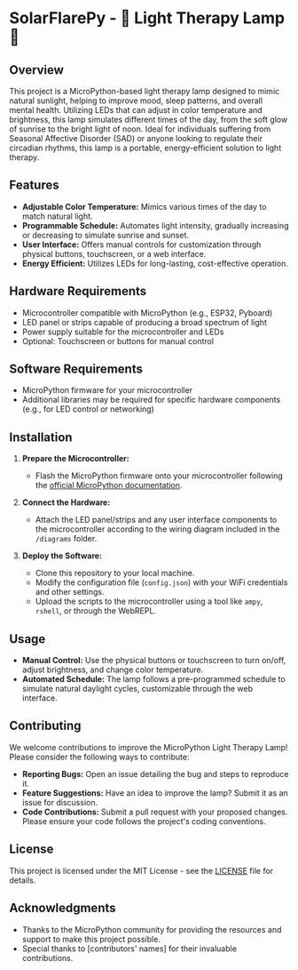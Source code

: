 # SolarFlarePy - 🔆 Light Therapy Lamp 🔆

## Overview
This project is a MicroPython-based light therapy lamp designed to mimic natural sunlight, helping to improve mood, sleep patterns, and overall mental health. Utilizing LEDs that can adjust in color temperature and brightness, this lamp simulates different times of the day, from the soft glow of sunrise to the bright light of noon. Ideal for individuals suffering from Seasonal Affective Disorder (SAD) or anyone looking to regulate their circadian rhythms, this lamp is a portable, energy-efficient solution to light therapy.

## Features
- **Adjustable Color Temperature:** Mimics various times of the day to match natural light.
- **Programmable Schedule:** Automates light intensity, gradually increasing or decreasing to simulate sunrise and sunset.
- **User Interface:** Offers manual controls for customization through physical buttons, touchscreen, or a web interface.
- **Energy Efficient:** Utilizes LEDs for long-lasting, cost-effective operation.

## Hardware Requirements
- Microcontroller compatible with MicroPython (e.g., ESP32, Pyboard)
- LED panel or strips capable of producing a broad spectrum of light
- Power supply suitable for the microcontroller and LEDs
- Optional: Touchscreen or buttons for manual control

## Software Requirements
- MicroPython firmware for your microcontroller
- Additional libraries may be required for specific hardware components (e.g., for LED control or networking)

## Installation
1. **Prepare the Microcontroller:**
   - Flash the MicroPython firmware onto your microcontroller following the [official MicroPython documentation](https://docs.micropython.org/en/latest/).

2. **Connect the Hardware:**
   - Attach the LED panel/strips and any user interface components to the microcontroller according to the wiring diagram included in the `/diagrams` folder.

3. **Deploy the Software:**
   - Clone this repository to your local machine.
   - Modify the configuration file (`config.json`) with your WiFi credentials and other settings.
   - Upload the scripts to the microcontroller using a tool like `ampy`, `rshell`, or through the WebREPL.

## Usage
- **Manual Control:** Use the physical buttons or touchscreen to turn on/off, adjust brightness, and change color temperature.
- **Automated Schedule:** The lamp follows a pre-programmed schedule to simulate natural daylight cycles, customizable through the web interface.

## Contributing
We welcome contributions to improve the MicroPython Light Therapy Lamp! Please consider the following ways to contribute:
- **Reporting Bugs:** Open an issue detailing the bug and steps to reproduce it.
- **Feature Suggestions:** Have an idea to improve the lamp? Submit it as an issue for discussion.
- **Code Contributions:** Submit a pull request with your proposed changes. Please ensure your code follows the project's coding conventions.

## License
This project is licensed under the MIT License - see the [LICENSE](LICENSE) file for details.

## Acknowledgments
- Thanks to the MicroPython community for providing the resources and support to make this project possible.
- Special thanks to [contributors' names] for their invaluable contributions.
